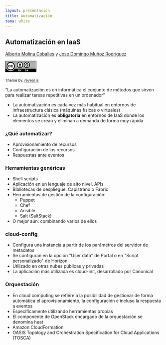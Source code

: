 ```yaml
---
layout: presentacion
title: Automatización
tema: white
---
```

<section>
  <h2>Automatización en IaaS</h2>
  <p>
    <a href="http://albertomolina.wordpress.com">Alberto Molina Coballes</a> y
    <a href="http://www.josedomingo.org">José Domingo Muñoz Rodríguez</a>
  </p>
  <p>
    <a href="http://creativecommons.org/licenses/by-sa/3.0/">
      <img src="img/cc_by_sa.png" width="100px" border="0"/></a>
  </p>
  <p><small>Theme by: <a href="http://lab.hakim.se/reveal-js/#/">reveal.js</a></small></p>
</section>

<section>
  <q style="margin-bottom: 1em;">La automatización es en informática el conjunto de métodos que
    sirven para realizar tareas repetitivas en un ordenador</q>
  <br />
  
  <ul>
    <li>La automatización es cada vez más habitual en entornos de
      infraestructura clásica (máquinas físicas o virtuales)</li>
    <li>La automatización es <strong>obligatoria</strong> en
      entornos de IaaS donde los elementos se crean y eliminan a
      demanda de forma muy rápida</li>
  </ul>
</section>
<section>
  <h3>¿Qué automatizar?</h3>
  <ul>
    <li>Aprovisionamiento de recursos</li>
    <li>Configuración de los recursos</li>
    <li>Respuestas ante eventos</li>
  </ul>
</section>
<section>
  <h3>Herramientas genéricas</h3>
  <ul>
    <li>Shell scripts</li>
    <li>Aplicación en un lenguaje de alto nivel. APIs</li>
    <li>Bibliotecas de despliegue: Capistrano o Fabric</li>
    <li>Herramientas de gestión de la configuración:
      <ul>
	<li>Puppet</li>
	<li>Chef</li>
	<li>Ansible</li>
	<li>Salt (SaltStack)</li>
      </ul>
    </li>
    <li>O mejor aún: combinando varios de ellos</li>
  </ul>
</section>
<section>
  <h3>cloud-config</h3>
  <ul>
    <li>Configura una instancia a partir de los parámetros del
      servidor de metadatos</li>
    <li>Se configuran en la opción "User data" de Portal o en "Script
      personalizado" de Horizon</li>
    <li>Utilizado en otras nubes públicas y privadas
    <li>La aplicación más utilizada es cloud-init, desarrollado por
    Canonical</li>
  </ul>
</section>
<section>
  <h3>Orquestación</h3>
  <ul>
    <li>En cloud computing se refiere a la posibilidad de gestionar de
      forma automática el aprovisionamiento, la configuración e incluso
      la respuesta a eventos</li>
    <li>Específicamente utilizando herramientas propias</li>
    <li>El componente de OpenStack encargado de la orquestación se
      denomina heat</li>
    <li>Amazon CloudFormation</li>
    <li>OASIS Topology and Orchestration Specification for Cloud
      Applications (TOSCA)</li>
  </ul>
</section>
    
